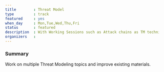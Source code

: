 ```yaml
---
title        : Threat Model
type         : track
featured     : yes
when_day     : Mon,Tue,Wed,Thu,Fri
status       : featured
description  : With Working Sessions such as Attack chains as TM technique and Threat Model cheat sheets
organizers   :
---
```


### Summary

Work on multiple Threat Modeling topics and improve existing materials.
